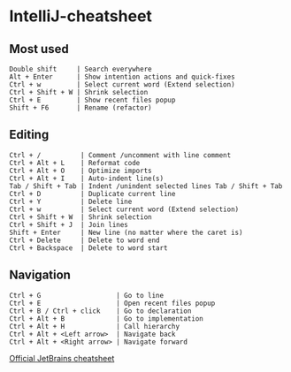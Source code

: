 # IntelliJ-cheatsheet

## Most used
```
Double shift     | Search everywhere
Alt + Enter      | Show intention actions and quick-fixes
Ctrl + w         | Select current word (Extend selection)
Ctrl + Shift + W | Shrink selection 
Ctrl + E         | Show recent files popup 
Shift + F6       | Rename (refactor)
```

## Editing
```
Ctrl + /          | Comment /uncomment with line comment 
Ctrl + Alt + L    | Reformat code
Ctrl + Alt + O    | Optimize imports
Ctrl + Alt + I    | Auto-indent line(s) 
Tab / Shift + Tab | Indent /unindent selected lines Tab / Shift + Tab
Ctrl + D          | Duplicate current line
Ctrl + Y          | Delete line
Ctrl + w          | Select current word (Extend selection)
Ctrl + Shift + W  | Shrink selection 
Ctrl + Shift + J  | Join lines
Shift + Enter     | New line (no matter where the caret is)
Ctrl + Delete     | Delete to word end 
Ctrl + Backspace  | Delete to word start 
```

## Navigation
```
Ctrl + G                   | Go to line
Ctrl + E                   | Open recent files popup
Ctrl + B / Ctrl + click    | Go to declaration
Ctrl + Alt + B             | Go to implementation
Ctrl + Alt + H             | Call hierarchy
Ctrl + Alt + <Left arrow>  | Navigate back
Ctrl + Alt + <Right arrow> | Navigate forward
```

[Official JetBrains cheatsheet](https://resources.jetbrains.com/storage/products/intellij-idea/docs/IntelliJIDEA_ReferenceCard.pdf)
